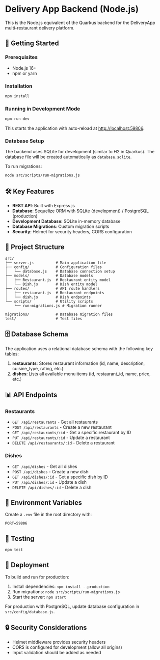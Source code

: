 # Delivery App Backend (Node.js)

This is the Node.js equivalent of the Quarkus backend for the DeliveryApp multi-restaurant delivery platform.

## 🚀 Getting Started

### Prerequisites
- Node.js 16+
- npm or yarn

### Installation

```bash
npm install
```

### Running in Development Mode

```bash
npm run dev
```

This starts the application with auto-reload at [http://localhost:59806](http://localhost:59806).

### Database Setup

The backend uses SQLite for development (similar to H2 in Quarkus). The database file will be created automatically as `database.sqlite`.

To run migrations:
```bash
node src/scripts/run-migrations.js
```

## 🛠️ Key Features

- **REST API**: Built with Express.js
- **Database**: Sequelize ORM with SQLite (development) / PostgreSQL (production)
- **Development Database**: SQLite in-memory database
- **Database Migrations**: Custom migration scripts
- **Security**: Helmet for security headers, CORS configuration

## 📁 Project Structure

```
src/
├── server.js          # Main application file
├── config/            # Configuration files
│   └── database.js    # Database connection setup
├── models/            # Database models
│   ├── Restaurant.js  # Restaurant entity model
│   └── Dish.js        # Dish entity model
├── routes/            # API route handlers
│   ├── restaurant.js  # Restaurant endpoints
│   └── dish.js        # Dish endpoints
└── scripts/           # Utility scripts
    └── run-migrations.js # Migration runner

migrations/            # Database migration files
test/                  # Test files
```

## 🗄️ Database Schema

The application uses a relational database schema with the following key tables:

1. **restaurants**: Stores restaurant information (id, name, description, cuisine_type, rating, etc.)
2. **dishes**: Lists all available menu items (id, restaurant_id, name, price, etc.)

## 📊 API Endpoints

### Restaurants
- `GET /api/restaurants` - Get all restaurants
- `POST /api/restaurants` - Create a new restaurant
- `GET /api/restaurants/:id` - Get a specific restaurant by ID
- `PUT /api/restaurants/:id` - Update a restaurant
- `DELETE /api/restaurants/:id` - Delete a restaurant

### Dishes
- `GET /api/dishes` - Get all dishes
- `POST /api/dishes` - Create a new dish
- `GET /api/dishes/:id` - Get a specific dish by ID
- `PUT /api/dishes/:id` - Update a dish
- `DELETE /api/dishes/:id` - Delete a dish

## 🔧 Environment Variables

Create a `.env` file in the root directory with:
```
PORT=59806
```

## 🧪 Testing

```bash
npm test
```

## 🚀 Deployment

To build and run for production:

1. Install dependencies: `npm install --production`
2. Run migrations: `node src/scripts/run-migrations.js`
3. Start the server: `npm start`

For production with PostgreSQL, update database configuration in `src/config/database.js`.

## 🔒 Security Considerations

- Helmet middleware provides security headers
- CORS is configured for development (allow all origins)
- Input validation should be added as needed